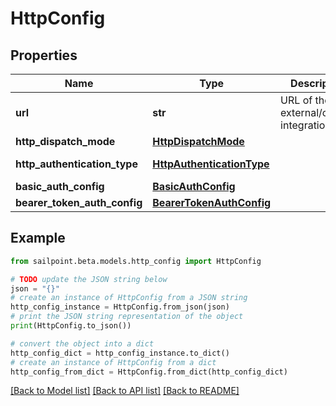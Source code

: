 # HttpConfig


## Properties

Name | Type | Description | Notes
------------ | ------------- | ------------- | -------------
**url** | **str** | URL of the external/custom integration. | 
**http_dispatch_mode** | [**HttpDispatchMode**](HttpDispatchMode.md) |  | 
**http_authentication_type** | [**HttpAuthenticationType**](HttpAuthenticationType.md) |  | [optional] [default to HttpAuthenticationType.NO_AUTH]
**basic_auth_config** | [**BasicAuthConfig**](BasicAuthConfig.md) |  | [optional] 
**bearer_token_auth_config** | [**BearerTokenAuthConfig**](BearerTokenAuthConfig.md) |  | [optional] 

## Example

```python
from sailpoint.beta.models.http_config import HttpConfig

# TODO update the JSON string below
json = "{}"
# create an instance of HttpConfig from a JSON string
http_config_instance = HttpConfig.from_json(json)
# print the JSON string representation of the object
print(HttpConfig.to_json())

# convert the object into a dict
http_config_dict = http_config_instance.to_dict()
# create an instance of HttpConfig from a dict
http_config_from_dict = HttpConfig.from_dict(http_config_dict)
```
[[Back to Model list]](../README.md#documentation-for-models) [[Back to API list]](../README.md#documentation-for-api-endpoints) [[Back to README]](../README.md)


